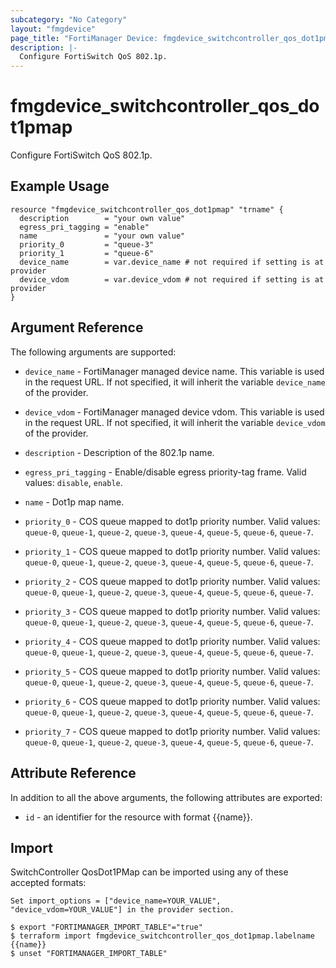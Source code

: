 ```yaml
---
subcategory: "No Category"
layout: "fmgdevice"
page_title: "FortiManager Device: fmgdevice_switchcontroller_qos_dot1pmap"
description: |-
  Configure FortiSwitch QoS 802.1p.
---
```


# fmgdevice_switchcontroller_qos_dot1pmap
Configure FortiSwitch QoS 802.1p.

## Example Usage

```hcl
resource "fmgdevice_switchcontroller_qos_dot1pmap" "trname" {
  description        = "your own value"
  egress_pri_tagging = "enable"
  name               = "your own value"
  priority_0         = "queue-3"
  priority_1         = "queue-6"
  device_name        = var.device_name # not required if setting is at provider
  device_vdom        = var.device_vdom # not required if setting is at provider
}
```

## Argument Reference


The following arguments are supported:

* `device_name` - FortiManager managed device name. This variable is used in the request URL. If not specified, it will inherit the variable `device_name` of the provider.
* `device_vdom` - FortiManager managed device vdom. This variable is used in the request URL. If not specified, it will inherit the variable `device_vdom` of the provider.

* `description` - Description of the 802.1p name.
* `egress_pri_tagging` - Enable/disable egress priority-tag frame. Valid values: `disable`, `enable`.

* `name` - Dot1p map name.
* `priority_0` - COS queue mapped to dot1p priority number. Valid values: `queue-0`, `queue-1`, `queue-2`, `queue-3`, `queue-4`, `queue-5`, `queue-6`, `queue-7`.

* `priority_1` - COS queue mapped to dot1p priority number. Valid values: `queue-0`, `queue-1`, `queue-2`, `queue-3`, `queue-4`, `queue-5`, `queue-6`, `queue-7`.

* `priority_2` - COS queue mapped to dot1p priority number. Valid values: `queue-0`, `queue-1`, `queue-2`, `queue-3`, `queue-4`, `queue-5`, `queue-6`, `queue-7`.

* `priority_3` - COS queue mapped to dot1p priority number. Valid values: `queue-0`, `queue-1`, `queue-2`, `queue-3`, `queue-4`, `queue-5`, `queue-6`, `queue-7`.

* `priority_4` - COS queue mapped to dot1p priority number. Valid values: `queue-0`, `queue-1`, `queue-2`, `queue-3`, `queue-4`, `queue-5`, `queue-6`, `queue-7`.

* `priority_5` - COS queue mapped to dot1p priority number. Valid values: `queue-0`, `queue-1`, `queue-2`, `queue-3`, `queue-4`, `queue-5`, `queue-6`, `queue-7`.

* `priority_6` - COS queue mapped to dot1p priority number. Valid values: `queue-0`, `queue-1`, `queue-2`, `queue-3`, `queue-4`, `queue-5`, `queue-6`, `queue-7`.

* `priority_7` - COS queue mapped to dot1p priority number. Valid values: `queue-0`, `queue-1`, `queue-2`, `queue-3`, `queue-4`, `queue-5`, `queue-6`, `queue-7`.



## Attribute Reference

In addition to all the above arguments, the following attributes are exported:
* `id` - an identifier for the resource with format {{name}}.

## Import

SwitchController QosDot1PMap can be imported using any of these accepted formats:
```
Set import_options = ["device_name=YOUR_VALUE", "device_vdom=YOUR_VALUE"] in the provider section.

$ export "FORTIMANAGER_IMPORT_TABLE"="true"
$ terraform import fmgdevice_switchcontroller_qos_dot1pmap.labelname {{name}}
$ unset "FORTIMANAGER_IMPORT_TABLE"
```

